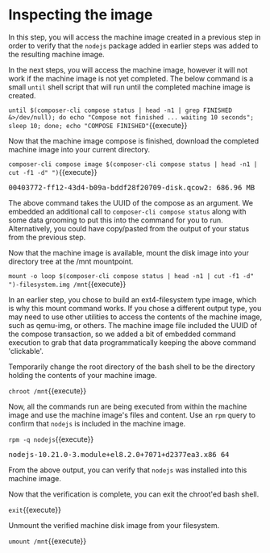 # Inspecting the image

In this step, you will access the machine image created in a previous step in
order to verify that the `nodejs` package added in earlier steps was added to
the resulting machine image.

In the next steps, you will access the machine image, however it will not work
if the machine image is not yet completed.  The below command is a small
`until` shell script that will run until the completed machine image is created.

`until $(composer-cli compose status | head -n1 | grep FINISHED &>/dev/null); do echo "Compose not finished ... waiting 10 seconds"; sleep 10; done; echo "COMPOSE FINISHED"`{{execute}}

Now that the machine image compose is finished, download the completed machine
image into your current directory.

`composer-cli compose image $(composer-cli compose status | head -n1 | cut -f1 -d" ")`{{execute}}

<pre class="file">
00403772-ff12-43d4-b09a-bddf28f20709-disk.qcow2: 686.96 MB  
</pre>

The above command takes the UUID of the compose as an argument.  We embedded
an additional call to `composer-cli compose status` along with some data
grooming to put this into the command for you to run.  Alternatively, you could
have copy/pasted from the output of your status from the previous step.

Now that the machine image is available, mount the disk image into your
directory tree at the /mnt mountpoint.

`mount -o loop $(composer-cli compose status | head -n1 | cut -f1 -d" ")-filesystem.img /mnt`{{execute}}

In an earlier step, you chose to build an ext4-filesystem type image, which is
why this mount command works.  If you chose a different output type, you may
need to use other utilities to access the contents of the machine image, such
as qemu-img, or others.  The machine image file included the UUID of the compose
transaction, so we added a bit of embedded command execution to grab that data 
programmatically keeping the above command 'clickable'.

Temporarily change the root directory of the bash shell to be the directory
holding the contents of your machine image.

`chroot /mnt`{{execute}}

Now, all the commands run are being executed from within the machine image
and use the machine image's files and content.  Use an `rpm` query to confirm
that `nodejs` is included in the machine image.

`rpm -q nodejs`{{execute}}

<pre class="file">
nodejs-10.21.0-3.module+el8.2.0+7071+d2377ea3.x86_64
</pre>

From the above output, you can verify that `nodejs` was installed into this
machine image.

Now that the verification is complete, you can exit the chroot'ed bash shell.

`exit`{{execute}}

Unmount the verified machine disk image from your filesystem.

`umount /mnt`{{execute}}

